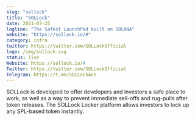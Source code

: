 ```yaml
---
slug: "sollock"
title: "SOLLock"
date: 2021-07-25
logline: "The Safest LaunchPad built on SOLANA"
website: "https://sollock.io/#"
category: infra
twitter: https://twitter.com/SOLLockOfficial
logo: /img/sollock.svg
status: live
Website: https://sollock.io/#	
Twitter: https://twitter.com/SOLLockOfficial
Telegram: https://t.me/SOLLockAnn		
---
```

SOLLock is developed to offer developers and investors a safe place to work, as well as a way to prevent immediate sell-offs and rug-pulls after token releases. The SOLLock Locker platform allows investors to lock up any SPL-based token instantly.
